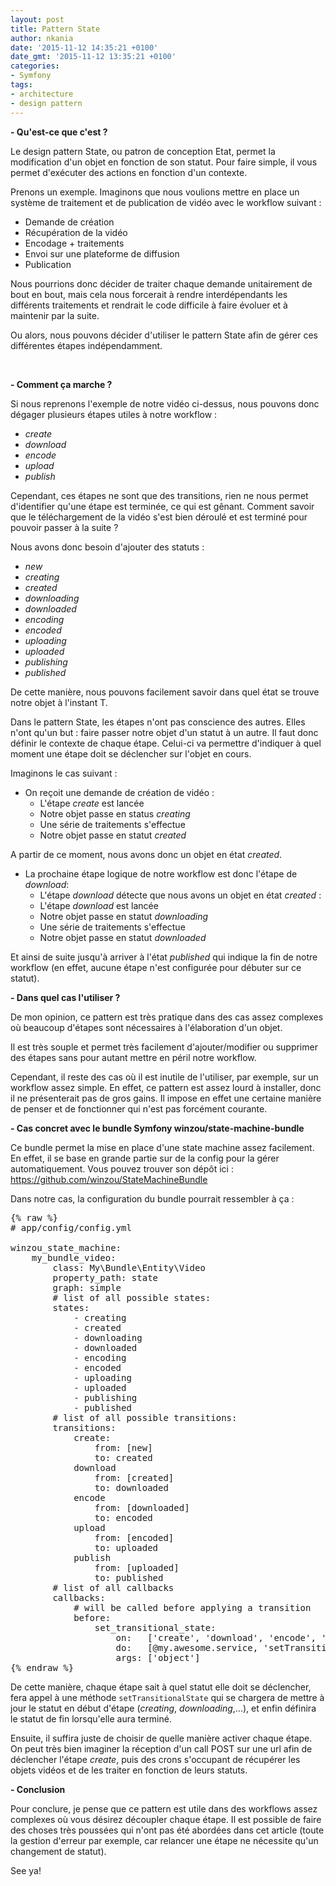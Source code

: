 ```yaml
---
layout: post
title: Pattern State
author: nkania
date: '2015-11-12 14:35:21 +0100'
date_gmt: '2015-11-12 13:35:21 +0100'
categories:
- Symfony
tags:
- architecture
- design pattern
---
```


<strong>- Qu'est-ce que c'est ?</strong>

Le design pattern State, ou patron de conception Etat, permet la modification d'un objet en fonction de son statut. Pour faire simple, il vous permet d'exécuter des actions en fonction d'un contexte.

Prenons un exemple. Imaginons que nous voulions mettre en place un système de traitement et de publication de vidéo avec le workflow suivant :

<ul>
<li>Demande de création</li>
<li>Récupération de la vidéo</li>
<li>Encodage + traitements</li>
<li>Envoi sur une plateforme de diffusion</li>
<li>Publication</li>
</ul>
Nous pourrions donc décider de traiter chaque demande unitairement de bout en bout, mais cela nous forcerait à rendre interdépendants les différents traitements et rendrait le code difficile à faire évoluer et à maintenir par la suite.

Ou alors, nous pouvons décider d'utiliser le pattern State afin de gérer ces différentes étapes indépendamment.

&nbsp;

<strong>- Comment ça marche ?</strong>

Si nous reprenons l'exemple de notre vidéo ci-dessus, nous pouvons donc dégager plusieurs étapes utiles à notre workflow :

<ul>
<li><em>create</em></li>
<li><em>download</em></li>
<li><em>encode</em></li>
<li><em>upload</em></li>
<li><em>publish</em></li>
</ul>
Cependant, ces étapes ne sont que des transitions, rien ne nous permet d'identifier qu'une étape est terminée, ce qui est gênant. Comment savoir que le téléchargement de la vidéo s'est bien déroulé et est terminé pour pouvoir passer à la suite ?

Nous avons donc besoin d'ajouter des statuts :

<ul>
<li><em>new</em></li>
<li><em>creating</em></li>
<li><em>created</em></li>
<li><em>downloading</em></li>
<li><em>downloaded</em></li>
<li><em>encoding</em></li>
<li><em>encoded</em></li>
<li><em>uploading</em></li>
<li><em>uploaded</em></li>
<li><em>publishing</em></li>
<li><em>published</em></li>
</ul>
De cette manière, nous pouvons facilement savoir dans quel état se trouve notre objet à l'instant T.

Dans le pattern State, les étapes n'ont pas conscience des autres. Elles n'ont qu'un but : faire passer notre objet d'un statut à un autre. Il faut donc définir le contexte de chaque étape. Celui-ci va permettre d'indiquer à quel moment une étape doit se déclencher sur l'objet en cours.

Imaginons le cas suivant :

<ul>
<li>On reçoit une demande de création de vidéo :
<ul>
<li>L'étape <em>create</em> est lancée</li>
<li>Notre objet passe en status <em>creating</em></li>
<li>Une série de traitements s'effectue</li>
<li>Notre objet passe en statut <em>created</em></li>
</ul>
</li>
</ul>
A partir de ce moment, nous avons donc un objet en état <em>created</em>.

<ul>
<li>La prochaine étape logique de notre workflow est donc l'étape de <em>download</em>:
<ul>
<li>L'étape <em>download</em> détecte que nous avons un objet en état <em>created</em> :</li>
<li>L'étape <em>download</em> est lancée</li>
<li>Notre objet passe en statut <em>downloading</em></li>
<li>Une série de traitements s'effectue</li>
<li>Notre objet passe en statut <em>downloaded</em></li>
</ul>
</li>
</ul>
Et ainsi de suite jusqu'à arriver à l'état <em>published</em> qui indique la fin de notre workflow (en effet, aucune étape n'est configurée pour débuter sur ce statut).

<strong>- Dans quel cas l'utiliser ?</strong>

De mon opinion, ce pattern est très pratique dans des cas assez complexes où beaucoup d'étapes sont nécessaires à l'élaboration d'un objet.

Il est très souple et permet très facilement d'ajouter/modifier ou supprimer des étapes sans pour autant mettre en péril notre workflow.

Cependant, il reste des cas où il est inutile de l'utiliser, par exemple, sur un workflow assez simple. En effet, ce pattern est assez lourd à installer, donc il ne présenterait pas de gros gains. Il impose en effet une certaine manière de penser et de fonctionner qui n'est pas forcément courante.

<strong>- Cas concret avec le bundle Symfony winzou/state-machine-bundle</strong>

Ce bundle permet la mise en place d'une state machine assez facilement. En effet, il se base en grande partie sur de la config pour la gérer automatiquement. Vous pouvez trouver son dépôt ici : <a href="https://github.com/winzou/StateMachineBundle" target="_blank">https://github.com/winzou/StateMachineBundle</a>

Dans notre cas, la configuration du bundle pourrait ressembler à ça :

<pre class="lang:yaml decode:true">
{% raw %}
# app/config/config.yml

winzou_state_machine:
    my_bundle_video:
        class: My\Bundle\Entity\Video
        property_path: state
        graph: simple
        # list of all possible states:
        states:
            - creating
            - created
            - downloading
            - downloaded
            - encoding
            - encoded
            - uploading
            - uploaded
            - publishing
            - published
        # list of all possible transitions:
        transitions:
            create:
                from: [new]
                to: created
            download
                from: [created]
                to: downloaded
            encode
                from: [downloaded]
                to: encoded
            upload
                from: [encoded]
                to: uploaded
            publish
                from: [uploaded]
                to: published
        # list of all callbacks
        callbacks:
            # will be called before applying a transition
            before:
                set_transitional_state:
                    on:   ['create', 'download', 'encode', 'upload', 'publish']
                    do:   [@my.awesome.service, 'setTransitionalState']
                    args: ['object']
{% endraw %}
</pre>

De cette manière, chaque étape sait à quel statut elle doit se déclencher, fera appel à une méthode <code>setTransitionalState</code> qui se chargera de mettre à jour le statut en début d'étape (<em>creating</em>, <em>downloading</em>,...), et enfin définira le statut de fin lorsqu'elle aura terminé.

Ensuite, il suffira juste de choisir de quelle manière activer chaque étape. On peut très bien imaginer la réception d'un call POST sur une url afin de déclencher l'étape <em>create</em>, puis des crons s'occupant de récupérer les objets vidéos et de les traiter en fonction de leurs statuts.

<strong>- Conclusion</strong>

Pour conclure, je pense que ce pattern est utile dans des workflows assez complexes où vous désirez découpler chaque étape. Il est possible de faire des choses très poussées qui n'ont pas été abordées dans cet article (toute la gestion d'erreur par exemple, car relancer une étape ne nécessite qu'un changement de statut).

See ya!


